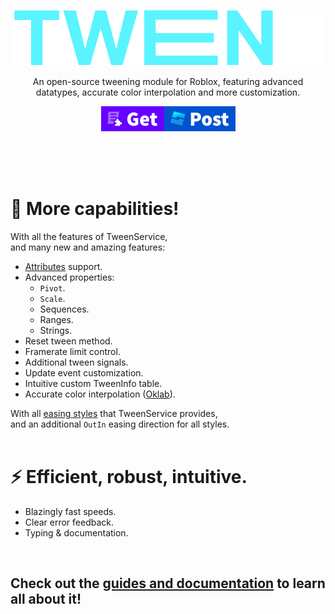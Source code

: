 <div align="center">

<img src="./Logo.png"></img>

An open-source tweening module for Roblox, featuring advanced<br>
datatypes, accurate color interpolation and more customization.

[<img src="https://raw.githubusercontent.com/AlexanderLindholt/LinkButtons/refs/heads/main/Static/Module.png"></img>](https://create.roblox.com/store/asset/100081703118723) ​ [<img src="https://raw.githubusercontent.com/AlexanderLindholt/LinkButtons/refs/heads/main/Static/Devforum.png"></img>](https://devforum.roblox.com/t/3599638)
</div>
<br>
​<br>
<br>

# 🌟 More capabilities!
With all the features of TweenService,<br>
and many new and amazing features:
- [Attributes](https://create.roblox.com/docs/scripting/attributes) support.
- Advanced properties:
  - `Pivot`.
  - `Scale`.
  - Sequences.
  - Ranges.
  - Strings.
- Reset tween method.
- Framerate limit control.
- Additional tween signals.
- Update event customization.
- Intuitive custom TweenInfo table.
- Accurate color interpolation ([Oklab](https://observablehq.com/@aras-p/oklab-interpolation-test)).

With all [easing styles](https://create.roblox.com/docs/reference/engine/enums/EasingStyle) that TweenService provides,<br>
and an additional `OutIn` easing direction for all styles.
<br>
<br>

# ⚡ Efficient, robust, intuitive.
- Blazingly fast speeds.
- Clear error feedback.
- Typing & documentation.
​<br>
<br>


## Check out the [guides and documentation](https://alexanderlindholt.gitbook.io/textplus) to learn all about it!
<br>
